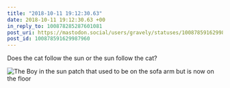 ```yaml
---
title: "2018-10-11 19:12:30.63"
date: 2018-10-11 19:12:30.63 +00
in_reply_to: 100878285287601081
post_uri: https://mastodon.social/users/gravely/statuses/100878591629987960
post_id: 100878591629987960
---
```

Does the cat follow the sun or the sun follow the cat?


![The Boy in the sun patch that used to be on the sofa arm but is now on the floor](/images/7059762.jpeg)

